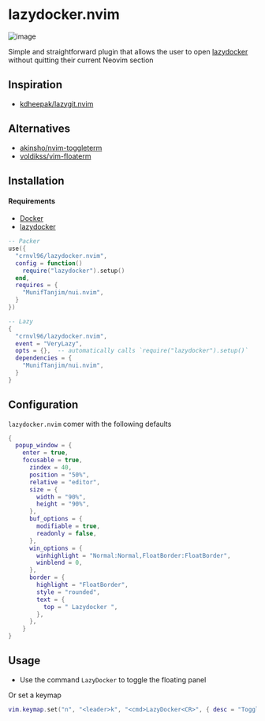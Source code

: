 # lazydocker.nvim

![image](https://github.com/crnvl96/lazydocker.nvim/assets/84354013/a077b68f-9655-4fd1-9b5a-911bb7212809)

Simple and straightforward plugin that allows the user to open [lazydocker](https://github.com/jesseduffield/lazydocker) without quitting their current Neovim section

## Inspiration

 - [kdheepak/lazygit.nvim](kdheepak/lazygit.nvim)

## Alternatives

- [akinsho/nvim-toggleterm](https://github.com/akinsho/nvim-toggleterm.lua#custom-terminals)
- [voldikss/vim-floaterm](https://github.com/voldikss/vim-floaterm)

## Installation

#### Requirements
- [Docker](https://docs.docker.com/)
- [lazydocker](https://github.com/jesseduffield/lazydocker)

```lua
-- Packer
use({
  "crnvl96/lazydocker.nvim",
  config = function()
    require("lazydocker").setup()
  end,
  requires = {
    "MunifTanjim/nui.nvim",
  }
})

-- Lazy
{
  "crnvl96/lazydocker.nvim",
  event = "VeryLazy",
  opts = {},  -- automatically calls `require("lazydocker").setup()`
  dependencies = {
    "MunifTanjim/nui.nvim",
  }
}
```

## Configuration

`lazydocker.nvim` comer with the following defaults

```lua
{
  popup_window = {
    enter = true,
    focusable = true,
      zindex = 40,
      position = "50%",
      relative = "editor",
      size = {
        width = "90%",
        height = "90%",
      },
      buf_options = {
        modifiable = true,
        readonly = false,
      },
      win_options = {
        winhighlight = "Normal:Normal,FloatBorder:FloatBorder",
        winblend = 0,
      },
      border = {
        highlight = "FloatBorder",
        style = "rounded",
        text = {
          top = " Lazydocker ",
        },
      },
    }
}
```

## Usage

- Use the command `LazyDocker` to toggle the floating panel

Or set a keymap

```lua
vim.keymap.set("n", "<leader>k", "<cmd>LazyDocker<CR>", { desc = "Toggle LazyDocker", noremap = true, silent = true })
```
